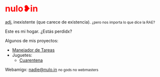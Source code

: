 <h1 style=color:red;margin-top:0>nulo❥in</h1>

<p><abbr title="adjetivo">adj.</abbr> inexistente (que carece de existencia).
<small>¿pero nos importa lo que dice la RAE?</small></p>

Este es mi hogar. ¿Estás perdidx?

Algunos de mis proyectos:
- [Manejador de Tareas](https://tareas.nulo.in)
- Juguetes:
	- [Cuarentena](https://cuarentena.nulo.in)

Webamigx: [nadie@nulo.in](mailto:nadie@nulo.in) <small>no gods no webmasters</small>
